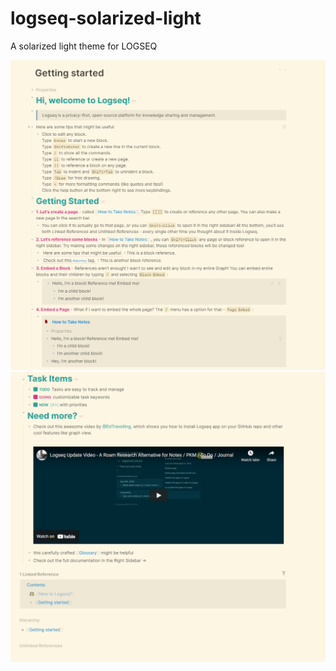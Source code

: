 # logseq-solarized-light
A solarized light theme for LOGSEQ

![](./screenshots/logseq-solarized-01.png)
![](./screenshots/logseq-solarized-02.png)
